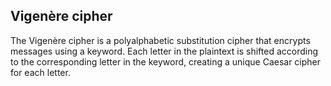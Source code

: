 ## Vigenère cipher
The Vigenère cipher is a polyalphabetic substitution cipher that encrypts messages using a keyword.
Each letter in the plaintext is shifted according to the corresponding letter in the keyword,
creating a unique Caesar cipher for each letter.
